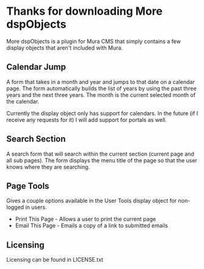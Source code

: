 Thanks for downloading More dspObjects
======================================

More dspObjects is a plugin for Mura CMS that simply contains a few display objects that aren't included with Mura.

Calendar Jump
-------------
A form that takes in a month and year and jumps to that date on a calendar page.  The form automatically builds the list of years by using the past three years and the next three years.  The month is the current selected month of the calendar.

Currently the display object only has support for calendars.  In the future (if I receive any requests for it) I will add support for portals as well.

Search Section
--------------
A search form that will search within the current section (current page and all sub pages).  The form displays the menu title of the page so that the user knows where they are searching.

Page Tools
----------
Gives a couple options available in the User Tools display object for non-logged in users.
* Print This Page - Allows a user to print the current page
* Email This Page - Emails a copy of a link to submitted emails

Licensing
---------
Licensing can be found in LICENSE.txt
